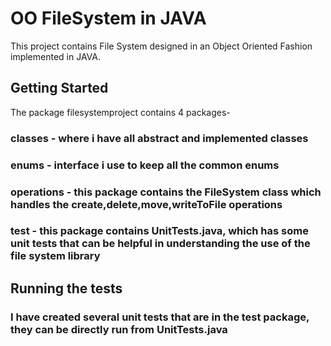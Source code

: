 # OO FileSystem in JAVA

This project contains File System designed in an Object Oriented Fashion implemented in JAVA.

## Getting Started
The package filesystemproject contains 4 packages-
### classes - where i have all abstract and implemented classes
### enums - interface i use to keep all the common enums
### operations - this package contains the FileSystem class which handles the create,delete,move,writeToFile operations
### test - this package contains UnitTests.java, which has some unit tests that can be helpful in understanding the use of the file system library


## Running the tests

### I have created several unit tests that are in the test package, they can be directly run from UnitTests.java



